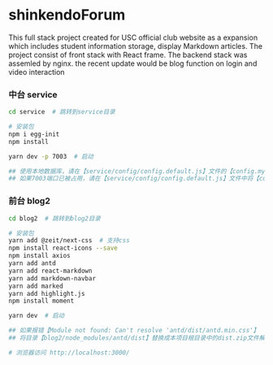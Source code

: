 # shinkendoForum
This full stack project created for USC official club website as a expansion which includes student information storage, display Markdown articles. The project consist of front stack with React frame. The backend stack was assemled by nginx. 
the recent update would be blog function on login and video interaction

### 中台 service

```bash
cd service  # 跳转到service目录

# 安装包
npm i egg-init
npm install

yarn dev -p 7003  # 启动

## 使用本地数据库，请在【service/config/config.default.js】文件的【config.mysql】中配置
## 如果7003端口已被占用，请在【service/config/config.default.js】文件中将【config.security = {http://127.0.0.1:7003}】更改为其他端口
```

### 前台 blog2

```bash
cd blog2  # 跳转到blog2目录

# 安装包
yarn add @zeit/next-css  # 支持css
npm install react-icons --save
npm install axios
yarn add antd
yarn add react-markdown
yarn add markdown-navbar
yarn add marked
yarn add highlight.js
npm install moment

yarn dev  # 启动

## 如果报错【Module not found: Can't resolve 'antd/dist/antd.min.css'】
## 将目录【blog2/node_modules/antd/dist】替换成本项目根目录中的dist.zip文件解压后的文件夹

# 浏览器访问 http://localhost:3000/
```
